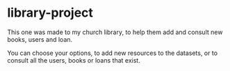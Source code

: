 # library-project
This one was made to my church library, to help them add and consult new books, users and loan.

You can choose your options, to add new resources to the datasets, or to consult all the users, books or loans that exist.
